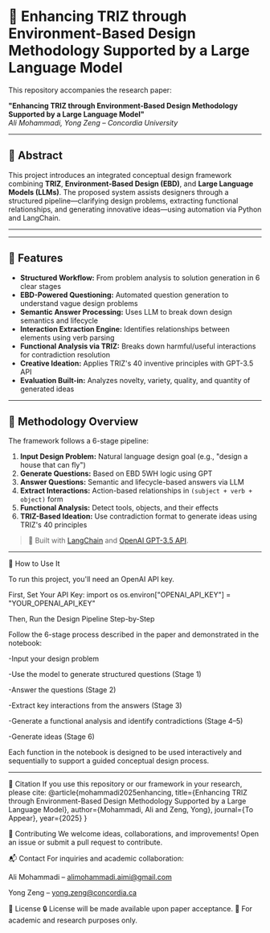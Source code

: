 # 🔧 Enhancing TRIZ through Environment-Based Design Methodology Supported by a Large Language Model

This repository accompanies the research paper:

**"Enhancing TRIZ through Environment-Based Design Methodology Supported by a Large Language Model"**  
*Ali Mohammadi, Yong Zeng – Concordia University*

---

## 📜 Abstract

This project introduces an integrated conceptual design framework combining **TRIZ**, **Environment-Based Design (EBD)**, and **Large Language Models (LLMs)**. The proposed system assists designers through a structured pipeline—clarifying design problems, extracting functional relationships, and generating innovative ideas—using automation via Python and LangChain.

---



---

## 🚀 Features

- **Structured Workflow:** From problem analysis to solution generation in 6 clear stages
- **EBD-Powered Questioning:** Automated question generation to understand vague design problems
- **Semantic Answer Processing:** Uses LLM to break down design semantics and lifecycle
- **Interaction Extraction Engine:** Identifies relationships between elements using verb parsing
- **Functional Analysis via TRIZ:** Breaks down harmful/useful interactions for contradiction resolution
- **Creative Ideation:** Applies TRIZ's 40 inventive principles with GPT-3.5 API
- **Evaluation Built-in:** Analyzes novelty, variety, quality, and quantity of generated ideas

---

## 🧠 Methodology Overview

The framework follows a 6-stage pipeline:

1. **Input Design Problem:** Natural language design goal (e.g., "design a house that can fly")
2. **Generate Questions:** Based on EBD 5WH logic using GPT
3. **Answer Questions:** Semantic and lifecycle-based answers via LLM
4. **Extract Interactions:** Action-based relationships in `(subject + verb + object)` form
5. **Functional Analysis:** Detect tools, objects, and their effects
6. **TRIZ-Based Ideation:** Use contradiction format to generate ideas using TRIZ's 40 principles

> 🔧 Built with [LangChain](https://www.langchain.com/) and [OpenAI GPT-3.5 API](https://platform.openai.com/).
-----------
🧪 How to Use It


To run this project, you'll need an OpenAI API key.

First, Set Your API Key:
import os
os.environ["OPENAI_API_KEY"] = "YOUR_OPENAI_API_KEY"

Then, Run the Design Pipeline Step-by-Step

Follow the 6-stage process described in the paper and demonstrated in the notebook:

-Input your design problem

-Use the model to generate structured questions (Stage 1)

-Answer the questions (Stage 2)

-Extract key interactions from the answers (Stage 3)

-Generate a functional analysis and identify contradictions (Stage 4–5)

-Generate ideas (Stage 6)

Each function in the notebook is designed to be used interactively and sequentially to support a guided conceptual design process.


---

📝 Citation
If you use this repository or our framework in your research, please cite:
@article{mohammadi2025enhancing,
  title={Enhancing TRIZ through Environment-Based Design Methodology Supported by a Large Language Model},
  author={Mohammadi, Ali and Zeng, Yong},
  journal={To Appear},
  year={2025}
}

🤝 Contributing
We welcome ideas, collaborations, and improvements! Open an issue or submit a pull request to contribute.



📬 Contact
For inquiries and academic collaboration:

Ali Mohammadi – alimohammadi.aimi@gmail.com

Yong Zeng – yong.zeng@concordia.ca


📄 License
🔒 License will be made available upon paper acceptance.
📢 For academic and research purposes only.

